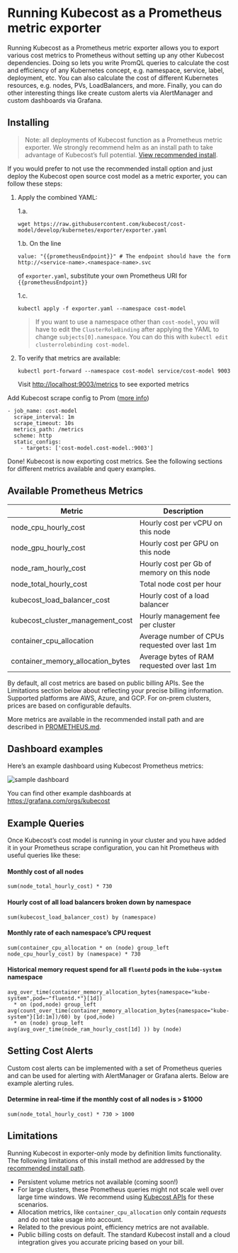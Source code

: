 # Running Kubecost as a Prometheus metric exporter

Running Kubecost as a Prometheus metric exporter allows you to export various cost metrics to Prometheus without setting up any other Kubecost dependencies. Doing so lets you write PromQL queries to calculate the cost and efficiency of any Kubernetes concept, e.g. namespace, service, label, deployment, etc. You can also calculate the cost of different Kubernetes resources, e.g. nodes, PVs, LoadBalancers, and more. Finally, you can do other interesting things like create custom alerts via AlertManager and custom dashboards via Grafana.

## Installing

> Note: all deployments of Kubecost function as a Prometheus metric exporter. We strongly recommend helm as an install path to take advantage of Kubecost’s full potential. [View recommended install](http://docs.kubecost.com/install).

If you would prefer to not use the recommended install option and just deploy the Kubecost open source cost model as a metric exporter, you can follow these steps:


1. Apply the combined YAML:

    1.a.

      ```
      wget https://raw.githubusercontent.com/kubecost/cost-model/develop/kubernetes/exporter/exporter.yaml
      ```

    1.b.
      On the line

      ```
      value: "{{prometheusEndpoint}}" # The endpoint should have the form http://<service-name>.<namespace-name>.svc
      ```

      of `exporter.yaml`, substitute your own Prometheus URI for `{{prometheusEndpoint}}`

    1.c.

      ```
      kubectl apply -f exporter.yaml --namespace cost-model
      ```

    > If you want to use a namespace other than `cost-model`, you will have to edit the `ClusterRoleBinding` after applying the YAML to change `subjects[0].namespace`. You can do this with `kubectl edit clusterrolebinding cost-model`.

2. To verify that metrics are available:

    ```
    kubectl port-forward --namespace cost-model service/cost-model 9003
    ```

    Visit [http://localhost:9003/metrics](http://localhost:9003/metrics) to see exported metrics

Add Kubecost scrape config to Prom ([more info](https://prometheus.io/docs/introduction/first_steps/#configuring-prometheus))
```
- job_name: cost-model
  scrape_interval: 1m
  scrape_timeout: 10s
  metrics_path: /metrics
  scheme: http
  static_configs:
    - targets: ['cost-model.cost-model.:9003']
```

Done! Kubecost is now exporting cost metrics. See the following sections for different metrics available and query examples.

## Available Prometheus Metrics

| Metric       | Description                                                                                            |
| ------------ | ------------------------------------------------------------------------------------------------------ |
| node_cpu_hourly_cost | Hourly cost per vCPU on this node  |
| node_gpu_hourly_cost | Hourly cost per GPU on this node  |
| node_ram_hourly_cost   | Hourly cost per Gb of memory on this node                       |
| node_total_hourly_cost   | Total node cost per hour                       |
| kubecost_load_balancer_cost   | Hourly cost of a load balancer                 |
| kubecost_cluster_management_cost | Hourly management fee per cluster                 |
| container_cpu_allocation   | Average number of CPUs requested over last 1m                      |
| container_memory_allocation_bytes   | Average bytes of RAM requested over last 1m                 |

By default, all cost metrics are based on public billing APIs. See the Limitations section below about reflecting your precise billing information. Supported platforms are AWS, Azure, and GCP. For on-prem clusters, prices are based on configurable defaults.

More metrics are available in the recommended install path and are described in [PROMETHEUS.md](PROMETHEUS.md).

## Dashboard examples

Here’s an example dashboard using Kubecost Prometheus metrics:

![sample dashboard](https://grafana.com/api/dashboards/8670/images/5480/image)

You can find other example dashboards at https://grafana.com/orgs/kubecost

## Example Queries

Once Kubecost’s cost model is running in your cluster and you have added it in your Prometheus scrape configuration, you can hit Prometheus with useful queries like these:

#### Monthly cost of all nodes

```
sum(node_total_hourly_cost) * 730
```

#### Hourly cost of all load balancers broken down by namespace

```
sum(kubecost_load_balancer_cost) by (namespace)
```

#### Monthly rate of each namespace’s CPU request

```
sum(container_cpu_allocation * on (node) group_left node_cpu_hourly_cost) by (namespace) * 730
```

#### Historical memory request spend for all `fluentd` pods in the `kube-system` namespace

```
avg_over_time(container_memory_allocation_bytes{namespace="kube-system",pod=~"fluentd.*"}[1d])
  * on (pod,node) group_left
avg(count_over_time(container_memory_allocation_bytes{namespace="kube-system"}[1d:1m])/60) by (pod,node)
  * on (node) group_left
avg(avg_over_time(node_ram_hourly_cost[1d] )) by (node)
```


## Setting Cost Alerts

Custom cost alerts can be implemented with a set of Prometheus queries and can be used for alerting with AlertManager or Grafana alerts. Below are example alerting rules.

#### Determine in real-time if the monthly cost of all nodes is > $1000

```
sum(node_total_hourly_cost) * 730 > 1000
```

## Limitations

Running Kubecost in exporter-only mode by definition limits functionality. The following limitations of this install method are addressed by the [recommended install path](http://docs.kubecost.com/install).

- Persistent volume metrics not available (coming soon!)
- For large clusters, these Prometheus queries might not scale well over large time windows. We recommend using [Kubecost APIs](https://github.com/kubecost/docs/blob/master/apis.md) for these scenarios.
- Allocation metrics, like `container_cpu_allocation` only contain _requests_ and do not take usage into account.
- Related to the previous point, efficiency metrics are not available.
- Public billing costs on default. The standard Kubecost install and a cloud integration gives you accurate pricing based on your bill.
